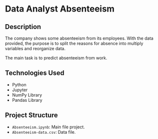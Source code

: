 # Data Analyst Absenteeism

## Description

The company shows some absenteeism from its employees. With the data provided, the purpose is to split the reasons for absence into multiply variables and reorganize data.

The main task is to predict absenteeism from work.

## Technologies Used

- Python
- Jupyter
- NumPy Library
- Pandas Library

## Project Structure

- `Absenteeism.ipynb`: Main file project.
- `Absenteeism-data.csv`: Data file.